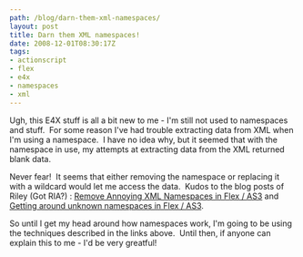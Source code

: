```yaml
---
path: /blog/darn-them-xml-namespaces/
layout: post
title: Darn them XML namespaces!
date: 2008-12-01T08:30:17Z
tags:
- actionscript
- flex
- e4x
- namespaces
- xml
---
```


Ugh, this E4X stuff is all a bit new to me - I'm still not used to namespaces and stuff.  For some reason I've had trouble extracting data from XML when I'm using a namespace.  I have no idea why, but it seemed that with the namespace in use, my attempts at extracting data from the XML returned blank data.

Never fear!  It seems that either removing the namespace or replacing it with a wildcard would let me access the data.  Kudos to the blog posts of Riley (Got RIA?) : <a href="http://brianmriley.wordpress.com/2008/03/14/remove-xml-namespaces-in-flex-or-as3/" target="_blank">Remove Annoying XML Namespaces in Flex / AS3</a> and <a href="http://brianmriley.wordpress.com/2008/03/20/getting-around-unknown-namespaces-in-flex-and-as/" target="_blank">Getting around unknown namespaces in Flex / AS3</a>.

So until I get my head around how namespaces work, I'm going to be using the techniques described in the links above.  Until then, if anyone can explain this to me - I'd be very greatful!